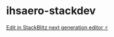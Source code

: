 # ihsaero-stackdev

[Edit in StackBlitz next generation editor ⚡️](https://stackblitz.com/~/github.com/wonderspace37/ihsaero-stackdev)